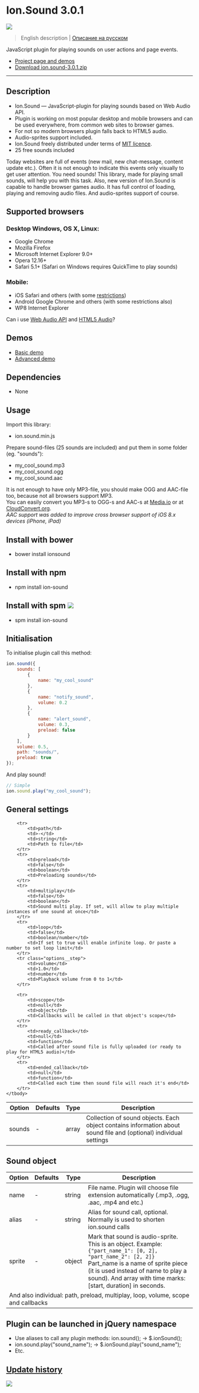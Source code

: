 # Ion.Sound 3.0.1

[![](https://pledgie.com/campaigns/25694.png?skin_name=chrome)](https://pledgie.com/campaigns/25694)

> English description | <a href="readme.ru.md">Описание на русском</a>

JavaScript plugin for playing sounds on user actions and page events.
* <a href="http://ionden.com/a/plugins/ion.sound/en.html">Project page and demos</a>
* <a href="http://ionden.com/a/plugins/ion.sound/ion.sound-3.0.1.zip">Download ion.sound-3.0.1.zip</a>

***

## Description
* Ion.Sound — JavaScript-plugin for playing sounds based on Web Audio API.
* Plugin is working on most popular desktop and mobile browsers and can be used everywhere, from common web sites to browser games.
* For not so modern browsers plugin falls back to HTML5 audio.
* Audio-sprites support included.
* Ion.Sound freely distributed under terms of <a href="http://ionden.com/a/plugins/licence-en.html" target="_blank">MIT licence</a>.
* 25 free sounds included

Today websites are full of events (new mail, new chat-message, content update etc.). Often it is not enough to indicate this events only visually to get user attention. You need sounds! This library, made for playing small sounds, will help you with this task.
Also, new version of Ion.Sound is capable to handle browser games audio. It has full control of loading, playing and removing audio files. And audio-sprites support of course.


## Supported browsers
### Desktop Windows, OS X, Linux:

* Google Chrome
* Mozilla Firefox
* Microsoft Internet Explorer 9.0+
* Opera 12.16+
* Safari 5.1+ (Safari on Windows requires QuickTime to play sounds)

### Mobile:

* iOS Safari and others (with some <a href="https://developer.apple.com/library/safari/documentation/audiovideo/conceptual/using_html5_audio_video/device-specificconsiderations/device-specificconsiderations.html" target="_blank">restrictions</a>)
* Android Google Chrome and others (with some restrictions also)
* WP8 Internet Explorer

Can i use <a href="http://caniuse.com/#feat=audio-api" target="_blank">Web Audio API</a> and <a href="http://caniuse.com/audio" target="_blank">HTML5 Audio</a>?


## Demos
* <a href="http://ionden.com/a/plugins/ion.sound/demo.html">Basic demo</a>
* <a href="http://ionden.com/a/plugins/ion.sound/demo_advanced.html">Advanced demo</a>


## Dependencies
* None


## Usage
Import this library:
* ion.sound.min.js

Prepare sound-files (25 sounds are included) and put them in some folder (eg. "sounds"):
* my_cool_sound.mp3
* my_cool_sound.ogg
* my_cool_sound.aac

It is not enough to have only MP3-file, you should make OGG and AAC-file too, because not all browsers support MP3.<br/>
You can easily convert you MP3-s to OGG-s and AAC-s at <a href="http://media.io/" target="_blank">Media.io</a> or at <a href="https://cloudconvert.org/formats#audio" target="_blank">CloudConvert.org</a>.<br/>
<i>AAC support was added to improve cross browser support of iOS 8.x devices (iPhone, iPad)</i>


## Install with bower
* bower install ionsound

## Install with npm
* npm install ion-sound

## Install with spm [![](http://spmjs.io/badge/ion-sound)](http://spmjs.io/package/ion-sound)
* spm install ion-sound


## Initialisation
To initialise plugin call this method:
```javascript
ion.sound({
    sounds: [
        {
            name: "my_cool_sound"
        },
        {
            name: "notify_sound",
            volume: 0.2
        },
        {
            name: "alert_sound",
            volume: 0.3,
            preload: false
        }
    ],
    volume: 0.5,
    path: "sounds/",
    preload: true
});
```

And play sound!
```javascript
// Simple
ion.sound.play("my_cool_sound");
```


## General settings

<table class="options">
    <thead>
        <tr>
            <th>Option</th>
            <th>Defaults</th>
            <th>Type</th>
            <th>Description</th>
        </tr>
    </thead>
    <tbody>
        <tr class="options__step">
            <td>sounds</td>
            <td>-</td>
            <td>array</td>
            <td>Collection of sound objects. Each object contains information about sound file and (optional) individual settings</td>
        </tr>

        <tr>
            <td>path</td>
            <td>-</td>
            <td>string</td>
            <td>Path to file</td>
        </tr>
        <tr>
            <td>preload</td>
            <td>false</td>
            <td>boolean</td>
            <td>Preloading sounds</td>
        </tr>
        <tr>
            <td>multiplay</td>
            <td>false</td>
            <td>boolean</td>
            <td>Sound multi play. If set, will allow to play multiple instances of one sound at once</td>
        </tr>
        <tr>
            <td>loop</td>
            <td>false</td>
            <td>boolean/number</td>
            <td>If set to true will enable infinite loop. Or paste a number to set loop limit</td>
        </tr>
        <tr class="options__step">
            <td>volume</td>
            <td>1.0</td>
            <td>number</td>
            <td>Playback volume from 0 to 1</td>
        </tr>

        <tr>
            <td>scope</td>
            <td>null</td>
            <td>object</td>
            <td>Callbacks will be called in that object's scope</td>
        </tr>
        <tr>
            <td>ready_callback</td>
            <td>null</td>
            <td>function</td>
            <td>Called after sound file is fully uploaded (or ready to play for HTML5 audio)</td>
        </tr>
        <tr>
            <td>ended_callback</td>
            <td>null</td>
            <td>function</td>
            <td>Called each time then sound file will reach it's end</td>
        </tr>
    </tbody>
</table>


## Sound object

<table class="options">
    <thead>
        <tr>
            <th>Option</th>
            <th>Defaults</th>
            <th>Type</th>
            <th>Description</th>
        </tr>
    </thead>
    <tbody>
        <tr>
            <td>name</td>
            <td>-</td>
            <td>string</td>
            <td>File name. Plugin will choose file extension automatically (.mp3, .ogg, .aac, .mp4 and etc.)</td>
        </tr>
        <tr>
            <td>alias</td>
            <td>-</td>
            <td>string</td>
            <td>Alias for sound call, optional. Normally is used to shorten ion.sound calls</td>
        </tr>
        <tr>
            <td>sprite</td>
            <td>-</td>
            <td>object</td>
            <td>
                Mark that sound is audio-sprite.
                This is an object. Example: <code>{"part_name_1": [0, 2], "part_name_2": [2, 2]}</code><br/>
                Part_name is a name of sprite piece (it is used instead of name to play a sound). And array with time marks: [start, duration] in seconds.
            </td>
        </tr>
        <tr>
            <td colspan="4">And also individual: path, preload, multiplay, loop, volume, scope and callbacks</td>
        </tr>
    </tbody>
</table>


## Plugin can be launched in jQuery namespace
* Use aliases to call any plugin methods: ion.sound(); -> $.ionSound();
* ion.sound.play("sound_name"); -> $.ionSound.play("sound_name");
* Etc.


## <a href="history.md">Update history</a>

[![](https://pledgie.com/campaigns/25694.png?skin_name=chrome)](https://pledgie.com/campaigns/25694)
